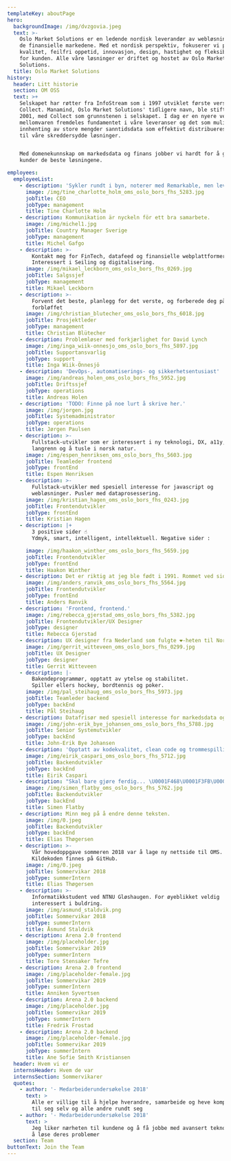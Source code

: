 ```yaml
---
templateKey: aboutPage
hero:
  backgroundImage: /img/dvzgovia.jpeg
  text: >-
    Oslo Market Solutions er en ledende nordisk leverandør av webløsninger for
    de finansielle markedene. Med et nordisk perspektiv, fokuserer vi på høy
    kvalitet, feilfri oppetid, innovasjon, design, hastighet og fleksibilitet
    for kunden. Alle våre løsninger er driftet og hostet av Oslo Market
    Solutions.
  title: Oslo Market Solutions
history:
  header: Litt historie
  section: OM OSS
  text: >+
    Selskapet har røtter fra InfoStream som i 1997 utviklet første versjon av
    Collect. Manamind, Oslo Market Solutions' tidligere navn, ble stiftet i
    2001, med Collect som grunnstenen i selskapet. I dag er en nyere versjon av
    mellomvaren fremdeles fundamentet i våre leveranser og det som muliggjør
    innhenting av store mengder sanntidsdata som effektivt distribueres videre
    til våre skreddersydde løsninger.


    Med domenekunnskap om markedsdata og finans jobber vi hardt for å gi våre
    kunder de beste løsningene.

employees:
  employeeList:
    - description: 'Sykler rundt i byn, noterer med Remarkable, men lever ellers digitalt.'
      image: /img/tine_charlotte_holm_oms_oslo_bors_fhs_5283.jpg
      jobTitle: CEO
      jobType: management
      title: Tine Charlotte Holm
    - description: Kommunikation är nyckeln för ett bra samarbete.
      image: /img/michel1.jpg
      jobTitle: Country Manager Sverige
      jobType: management
      title: Michel Gafgo
    - description: >-
        Kontakt meg for FinTech, datafeed og finansielle webplattformer.
        Interessert i Seiling og digitalisering.
      image: /img/mikael_leckborn_oms_oslo_bors_fhs_0269.jpg
      jobTitle: Salgssjef
      jobType: management
      title: Mikael Leckborn
    - description: >-
        Forvent det beste, planlegg for det verste, og forberede deg på å bli
        forbløffet
      image: /img/christian_blutecher_oms_oslo_bors_fhs_6018.jpg
      jobTitle: Prosjektleder
      jobType: management
      title: Christian Blütecher
    - description: Problemløser med forkjærlighet for David Lynch
      image: /img/inga_wiik-onnesjo_oms_oslo_bors_fhs_5897.jpg
      jobTitle: Supportansvarlig
      jobType: support
      title: Inga Wiik-Önnesjö
    - description: 'DevOps-, automatiserings- og sikkerhetsentusiast'
      image: /img/andreas_holen_oms_oslo_bors_fhs_5952.jpg
      jobTitle: Driftssjef
      jobType: operations
      title: Andreas Holen
    - description: 'TODO: Finne på noe lurt å skrive her.'
      image: /img/jorgen.jpg
      jobTitle: Systemadministrator
      jobType: operations
      title: Jørgen Paulsen
    - description: >-
        Fullstack-utvikler som er interessert i ny teknologi, DX, a11y, Linux,
        langrenn og å tusle i norsk natur.
      image: /img/espen_henriksen_oms_oslo_bors_fhs_5603.jpg
      jobTitle: Teamleder frontend
      jobType: frontEnd
      title: Espen Henriksen
    - description: >-
        Fullstack-utvikler med spesiell interesse for javascript og
        webløsninger. Pusler med dataprosessering.
      image: /img/kristian_hagen_oms_oslo_bors_fhs_0243.jpg
      jobTitle: Frontendutvikler
      jobType: frontEnd
      title: Kristian Hagen
    - description: |+
        3 positive sider ☝️             
        Ydmyk, smart, intelligent, intellektuell. Negative sider : 

      image: /img/haakon_winther_oms_oslo_bors_fhs_5659.jpg
      jobTitle: Frontendutvikler
      jobType: frontEnd
      title: Haakon Winther
    - description: Det er riktig at jeg ble født i 1991. Rommet ved siden av var 1990.
      image: /img/anders_ranvik_oms_oslo_bors_fhs_5564.jpg
      jobTitle: Frontendutvikler
      jobType: frontEnd
      title: Anders Ranvik
    - description: 'Frontend, frontend.'
      image: /img/rebecca_gjerstad_oms_oslo_bors_fhs_5382.jpg
      jobTitle: Frontendutvikler/UX Designer
      jobType: designer
      title: Rebecca Gjerstad
    - description: UX designer fra Nederland som fulgte ❤️-heten til Norge
      image: /img/gerrit_witteveen_oms_oslo_bors_fhs_0299.jpg
      jobTitle: UX Designer
      jobType: designer
      title: Gerrit Witteveen
    - description: |-
        Bakendeprogrammør, opptatt av ytelse og stabilitet.
        Spiller ellers hockey, bordtennis og poker.
      image: /img/pal_steihaug_oms_oslo_bors_fhs_5973.jpg
      jobTitle: Teamleder backend
      jobType: backEnd
      title: Pål Steihaug
    - description: Datafrisør med spesiell interesse for markedsdata og Depeche Mode.
      image: /img/john-erik_bye_johansen_oms_oslo_bors_fhs_5788.jpg
      jobTitle: Senior Systemutvikler
      jobType: backEnd
      title: John-Erik Bye Johansen
    - description: 'Opptatt av kodekvalitet, clean code og trommespilling.'
      image: /img/eirik_caspari_oms_oslo_bors_fhs_5712.jpg
      jobTitle: Backendutvikler
      jobType: backEnd
      title: Eirik Caspari
    - description: "Skal bare gjøre ferdig... \U0001F468\U0001F3FB‍\U0001F4BB"
      image: /img/simen_flatby_oms_oslo_bors_fhs_5762.jpg
      jobTitle: Backendutvikler
      jobType: backEnd
      title: Simen Flatby
    - description: Minn meg på å endre denne teksten.
      image: /img/0.jpeg
      jobTitle: Backendutvikler
      jobType: backEnd
      title: Elias Thøgersen
    - description: >-
        Vår hovedoppgave sommeren 2018 var å lage ny nettside til OMS.
        Kildekoden finnes på GitHub.
      image: /img/0.jpeg
      jobTitle: Sommervikar 2018
      jobType: summerIntern
      title: Elias Thøgersen
    - description: >-
        Informatikkstudent ved NTNU Gløshaugen. For øyeblikket veldig
        interessert i buldring.
      image: /img/asmund_staldvik.png
      jobTitle: Sommervikar 2018
      jobType: summerIntern
      title: Åsmund Staldvik
    - description: Arena 2.0 frontend
      image: /img/placeholder.jpg
      jobTitle: Sommervikar 2019
      jobType: summerIntern
      title: Tore Stensaker Tefre
    - description: Arena 2.0 frontend
      image: /img/placeholder-female.jpg
      jobTitle: Sommervikar 2019
      jobType: summerIntern
      title: Anniken Syvertsen
    - description: Arena 2.0 backend
      image: /img/placeholder.jpg
      jobTitle: Sommervikar 2019
      jobType: summerIntern
      title: Fredrik Frostad
    - description: Arena 2.0 backend
      image: /img/placeholder-female.jpg
      jobTitle: Sommervikar 2019
      jobType: summerIntern
      title: Ane Sofie Smith Kristiansen
  header: Hvem vi er
  internsHeader: Hvem de var
  internsSection: Sommervikarer
  quotes:
    - author: '- Medarbeiderundersøkelse 2018'
      text: >
        Alle er villige til å hjelpe hverandre, samarbeide og heve kompetansen
        til seg selv og alle andre rundt seg
    - author: '- Medarbeiderundersøkelse 2018'
      text: >
        Jeg liker nærheten til kundene og å få jobbe med avansert teknologi for
        å løse deres problemer
  section: Team
buttonText: Join the Team
---
```


